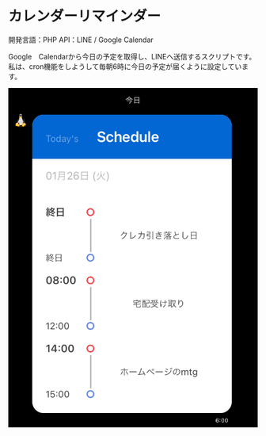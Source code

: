 # カレンダーリマインダー

開発言語：PHP
API：LINE / Google Calendar

Google　Calendarから今日の予定を取得し、LINEへ送信するスクリプトです。  
私は、cron機能をしようして毎朝6時に今日の予定が届くように設定しています。

![イメージ画像](calendarRemindarSample.JPG)
